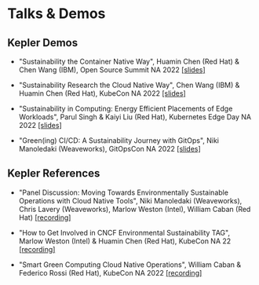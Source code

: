 # Talks & Demos

## Kepler Demos
- "Sustainability the Container Native Way", Huamin Chen (Red Hat) & Chen Wang (IBM), Open Source Summit NA 2022 [[slides]](https://github.com/sustainable-computing-io/kepler/blob/main/doc/OSS-NA22.pdf)

- "Sustainability Research the Cloud Native Way", Chen Wang (IBM) & Huamin Chen (Red Hat), KubeCon NA 2022 [[slides]](./demos/../KubeConNA-2022_Sustainability-Research-the-Cloud-Native-Way.pdf)

- "Sustainability in Computing: Energy Efficient Placements of Edge Workloads", Parul Singh & Kaiyi Liu (Red Hat), Kubernetes Edge Day NA 2022 [[slides]](./demos/Kubernetes-Edge-Day.pdf)

- "Green(ing) CI/CD: A Sustainability Journey with GitOps", Niki Manoledaki (Weaveworks), GitOpsCon NA 2022 [[slides]](./demos/GitOpsCon22-Sustainability-Journey.pdf)

## Kepler References
- "Panel Discussion: Moving Towards Environmentally Sustainable Operations with Cloud Native Tools", Niki Manoledaki (Weaveworks), Chris Lavery (Weaveworks), Marlow Weston (Intel), William Caban (Red Hat) [[recording]](https://www.youtube.com/watch?v=2_Sx9ElD3o8)

- "How to Get Involved in CNCF Environmental Sustainability TAG", Marlow Weston (Intel) & Huamin Chen (Red Hat), KubeCon NA 22 [[recording]](https://www.youtube.com/watch?v=XFZZ9YfOyI8)

- "Smart Green Computing Cloud Native Operations", William Caban & Federico Rossi (Red Hat), KubeCon NA 2022 [[recording]](https://www.youtube.com/watch?v=cuzj-gUfYXA)